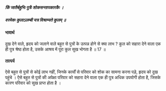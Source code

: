 ##### किं जातैर्बहुभिः पुत्रैः शोकसन्तापकारकैः ।
##### वरमेकः कुलाऽलम्बी यत्र विश्राम्यते कुलम् ॥

#### भावार्थ

दुख देने वाले, हृदय को जलाने वाले बहुत से पुत्रों के उत्पन्न होने से क्या लाभ ? कुल को सहारा देने वाला एक ही पुत्र श्रेष्ठ होता है, उसके आश्रय में पूरा कुल सुख भोगता है ॥ 17 ॥

#### तात्पर्य

ऐसे बहुत से पुत्रों से कोई लाभ नहीं, जिनके कार्यों से परिवार को शोक का सामना करना पड़े, हृदय को दुख पहुंचे । ऐसे बहुत से पुत्रों की अपेक्षा परिवार को सहारा देने वाला एक ही पुत्र अधिक उपयोगी होता है, जिसके कारण परिवार को सुख प्राप्त होता है ।